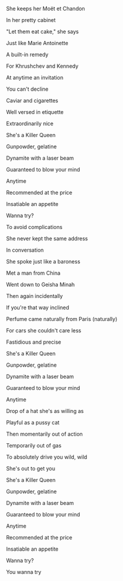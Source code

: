 She keeps her Moët et Chandon

In her pretty cabinet

"Let them eat cake," she says

Just like Marie Antoinette

A built-in remedy

For Khrushchev and Kennedy

At anytime an invitation

You can't decline

Caviar and cigarettes

Well versed in etiquette

Extraordinarily nice

She's a Killer Queen

Gunpowder, gelatine

Dynamite with a laser beam

Guaranteed to blow your mind

Anytime

Recommended at the price

Insatiable an appetite

Wanna try?

To avoid complications

She never kept the same address

In conversation

She spoke just like a baroness

Met a man from China

Went down to Geisha Minah

Then again incidentally

If you're that way inclined

Perfume came naturally from Paris (naturally)

For cars she couldn't care less

Fastidious and precise

She's a Killer Queen

Gunpowder, gelatine

Dynamite with a laser beam

Guaranteed to blow your mind

Anytime

Drop of a hat she's as willing as

Playful as a pussy cat

Then momentarily out of action

Temporarily out of gas

To absolutely drive you wild, wild

She's out to get you

She's a Killer Queen

Gunpowder, gelatine

Dynamite with a laser beam

Guaranteed to blow your mind

Anytime

Recommended at the price

Insatiable an appetite

Wanna try?

You wanna try
